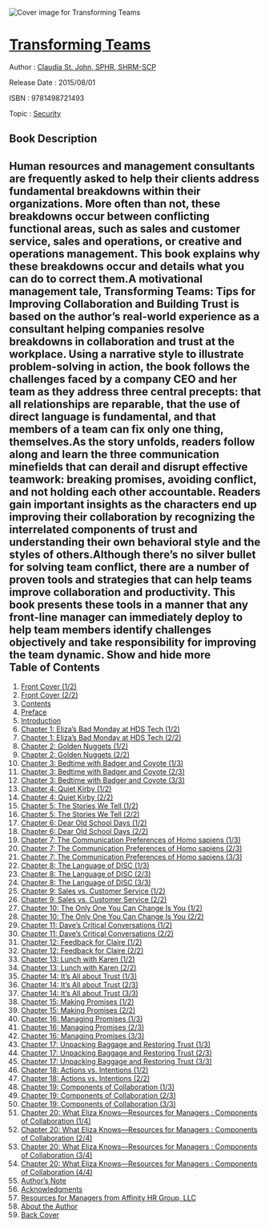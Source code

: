 ![Cover image for Transforming Teams](https://imgdetail.ebookreading.net/cover/cover/20200215/EB9781498721493.jpg)

[Transforming Teams](https://ebookreading.net/view/book/Transforming+Teams-EB9781498721493_1.html "Transforming Teams")
====================================================================================================================

Author : [Claudia St. John](https://ebookreading.net/search/author/Claudia+St.+John),[ SPHR](https://ebookreading.net/search/author/+SPHR),[ SHRM-SCP](https://ebookreading.net/search/author/+SHRM-SCP)

Release Date : 2015/08/01

ISBN : 9781498721493

Topic : [Security](https://ebookreading.net/search/category/security)

Book Description
-----------------

 Human resources and management consultants are frequently asked to help their clients address fundamental breakdowns within their organizations. More often than not, these breakdowns occur between conflicting functional areas, such as sales and customer service, sales and operations, or creative and operations management. This book explains why these breakdowns occur and details what you can do to correct them.A motivational management tale, Transforming Teams: Tips for Improving Collaboration and Building Trust is based on the author’s real-world experience as a consultant helping companies resolve breakdowns in collaboration and trust at the workplace. Using a narrative style to illustrate problem-solving in action, the book follows the challenges faced by a company CEO and her team as they address three central precepts: that all relationships are reparable, that the use of direct language is fundamental, and that members of a team can fix only one thing, themselves.As the story unfolds, readers follow along and learn the three communication minefields that can derail and disrupt effective teamwork: breaking promises, avoiding conflict, and not holding each other accountable. Readers gain important insights as the characters end up improving their collaboration by recognizing the interrelated components of trust and understanding their own behavioral style and the styles of others.Although there’s no silver bullet for solving team conflict, there are a number of proven tools and strategies that can help teams improve collaboration and productivity. This book presents these tools in a manner that any front-line manager can immediately deploy to help team members identify challenges objectively and take responsibility for improving the team dynamic.
        Show and hide more                
Table of Contents
-----------------

1. [Front Cover (1/2)](https://ebookreading.net/view/book/Transforming+Teams-EB9781498721493_1.html)
1. [Front Cover (2/2)](https://ebookreading.net/view/book/Transforming+Teams-EB9781498721493_2.html)
1. [Contents](https://ebookreading.net/view/book/Transforming+Teams-EB9781498721493_3.html)
1. [Preface](https://ebookreading.net/view/book/Transforming+Teams-EB9781498721493_4.html)
1. [Introduction](https://ebookreading.net/view/book/Transforming+Teams-EB9781498721493_5.html)
1. [Chapter 1: Eliza’s Bad Monday at HDS Tech (1/2)](https://ebookreading.net/view/book/Transforming+Teams-EB9781498721493_6.html)
1. [Chapter 1: Eliza’s Bad Monday at HDS Tech (2/2)](https://ebookreading.net/view/book/Transforming+Teams-EB9781498721493_7.html)
1. [Chapter 2: Golden Nuggets (1/2)](https://ebookreading.net/view/book/Transforming+Teams-EB9781498721493_8.html)
1. [Chapter 2: Golden Nuggets (2/2)](https://ebookreading.net/view/book/Transforming+Teams-EB9781498721493_9.html)
1. [Chapter 3: Bedtime with Badger and Coyote (1/3)](https://ebookreading.net/view/book/Transforming+Teams-EB9781498721493_10.html)
1. [Chapter 3: Bedtime with Badger and Coyote (2/3)](https://ebookreading.net/view/book/Transforming+Teams-EB9781498721493_11.html)
1. [Chapter 3: Bedtime with Badger and Coyote (3/3)](https://ebookreading.net/view/book/Transforming+Teams-EB9781498721493_12.html)
1. [Chapter 4: Quiet Kirby (1/2)](https://ebookreading.net/view/book/Transforming+Teams-EB9781498721493_13.html)
1. [Chapter 4: Quiet Kirby (2/2)](https://ebookreading.net/view/book/Transforming+Teams-EB9781498721493_14.html)
1. [Chapter 5: The Stories We Tell (1/2)](https://ebookreading.net/view/book/Transforming+Teams-EB9781498721493_15.html)
1. [Chapter 5: The Stories We Tell (2/2)](https://ebookreading.net/view/book/Transforming+Teams-EB9781498721493_16.html)
1. [Chapter 6: Dear Old School Days (1/2)](https://ebookreading.net/view/book/Transforming+Teams-EB9781498721493_17.html)
1. [Chapter 6: Dear Old School Days (2/2)](https://ebookreading.net/view/book/Transforming+Teams-EB9781498721493_18.html)
1. [Chapter 7: The Communication Preferences of Homo sapiens (1/3)](https://ebookreading.net/view/book/Transforming+Teams-EB9781498721493_19.html)
1. [Chapter 7: The Communication Preferences of Homo sapiens (2/3)](https://ebookreading.net/view/book/Transforming+Teams-EB9781498721493_20.html)
1. [Chapter 7: The Communication Preferences of Homo sapiens (3/3)](https://ebookreading.net/view/book/Transforming+Teams-EB9781498721493_21.html)
1. [Chapter 8: The Language of DISC (1/3)](https://ebookreading.net/view/book/Transforming+Teams-EB9781498721493_22.html)
1. [Chapter 8: The Language of DISC (2/3)](https://ebookreading.net/view/book/Transforming+Teams-EB9781498721493_23.html)
1. [Chapter 8: The Language of DISC (3/3)](https://ebookreading.net/view/book/Transforming+Teams-EB9781498721493_24.html)
1. [Chapter 9: Sales vs. Customer Service (1/2)](https://ebookreading.net/view/book/Transforming+Teams-EB9781498721493_25.html)
1. [Chapter 9: Sales vs. Customer Service (2/2)](https://ebookreading.net/view/book/Transforming+Teams-EB9781498721493_26.html)
1. [Chapter 10: The Only One You Can Change Is You (1/2)](https://ebookreading.net/view/book/Transforming+Teams-EB9781498721493_27.html)
1. [Chapter 10: The Only One You Can Change Is You (2/2)](https://ebookreading.net/view/book/Transforming+Teams-EB9781498721493_28.html)
1. [Chapter 11: Dave’s Critical Conversations (1/2)](https://ebookreading.net/view/book/Transforming+Teams-EB9781498721493_29.html)
1. [Chapter 11: Dave’s Critical Conversations (2/2)](https://ebookreading.net/view/book/Transforming+Teams-EB9781498721493_30.html)
1. [Chapter 12: Feedback for Claire (1/2)](https://ebookreading.net/view/book/Transforming+Teams-EB9781498721493_31.html)
1. [Chapter 12: Feedback for Claire (2/2)](https://ebookreading.net/view/book/Transforming+Teams-EB9781498721493_32.html)
1. [Chapter 13: Lunch with Karen (1/2)](https://ebookreading.net/view/book/Transforming+Teams-EB9781498721493_33.html)
1. [Chapter 13: Lunch with Karen (2/2)](https://ebookreading.net/view/book/Transforming+Teams-EB9781498721493_34.html)
1. [Chapter 14: It’s All about Trust (1/3)](https://ebookreading.net/view/book/Transforming+Teams-EB9781498721493_35.html)
1. [Chapter 14: It’s All about Trust (2/3)](https://ebookreading.net/view/book/Transforming+Teams-EB9781498721493_36.html)
1. [Chapter 14: It’s All about Trust (3/3)](https://ebookreading.net/view/book/Transforming+Teams-EB9781498721493_37.html)
1. [Chapter 15: Making Promises (1/2)](https://ebookreading.net/view/book/Transforming+Teams-EB9781498721493_38.html)
1. [Chapter 15: Making Promises (2/2)](https://ebookreading.net/view/book/Transforming+Teams-EB9781498721493_39.html)
1. [Chapter 16: Managing Promises (1/3)](https://ebookreading.net/view/book/Transforming+Teams-EB9781498721493_40.html)
1. [Chapter 16: Managing Promises (2/3)](https://ebookreading.net/view/book/Transforming+Teams-EB9781498721493_41.html)
1. [Chapter 16: Managing Promises (3/3)](https://ebookreading.net/view/book/Transforming+Teams-EB9781498721493_42.html)
1. [Chapter 17: Unpacking Baggage and Restoring Trust (1/3)](https://ebookreading.net/view/book/Transforming+Teams-EB9781498721493_43.html)
1. [Chapter 17: Unpacking Baggage and Restoring Trust (2/3)](https://ebookreading.net/view/book/Transforming+Teams-EB9781498721493_44.html)
1. [Chapter 17: Unpacking Baggage and Restoring Trust (3/3)](https://ebookreading.net/view/book/Transforming+Teams-EB9781498721493_45.html)
1. [Chapter 18: Actions vs. Intentions (1/2)](https://ebookreading.net/view/book/Transforming+Teams-EB9781498721493_46.html)
1. [Chapter 18: Actions vs. Intentions (2/2)](https://ebookreading.net/view/book/Transforming+Teams-EB9781498721493_47.html)
1. [Chapter 19: Components of Collaboration (1/3)](https://ebookreading.net/view/book/Transforming+Teams-EB9781498721493_48.html)
1. [Chapter 19: Components of Collaboration (2/3)](https://ebookreading.net/view/book/Transforming+Teams-EB9781498721493_49.html)
1. [Chapter 19: Components of Collaboration (3/3)](https://ebookreading.net/view/book/Transforming+Teams-EB9781498721493_50.html)
1. [Chapter 20: What Eliza Knows—Resources for Managers : Components of Collaboration (1/4)](https://ebookreading.net/view/book/Transforming+Teams-EB9781498721493_51.html)
1. [Chapter 20: What Eliza Knows—Resources for Managers : Components of Collaboration (2/4)](https://ebookreading.net/view/book/Transforming+Teams-EB9781498721493_52.html)
1. [Chapter 20: What Eliza Knows—Resources for Managers : Components of Collaboration (3/4)](https://ebookreading.net/view/book/Transforming+Teams-EB9781498721493_53.html)
1. [Chapter 20: What Eliza Knows—Resources for Managers : Components of Collaboration (4/4)](https://ebookreading.net/view/book/Transforming+Teams-EB9781498721493_54.html)
1. [Author’s Note](https://ebookreading.net/view/book/Transforming+Teams-EB9781498721493_55.html)
1. [Acknowledgments](https://ebookreading.net/view/book/Transforming+Teams-EB9781498721493_56.html)
1. [Resources for Managers from Affinity HR Group, LLC](https://ebookreading.net/view/book/Transforming+Teams-EB9781498721493_57.html)
1. [About the Author](https://ebookreading.net/view/book/Transforming+Teams-EB9781498721493_58.html)
1. [Back Cover](https://ebookreading.net/view/book/Transforming+Teams-EB9781498721493_59.html)

